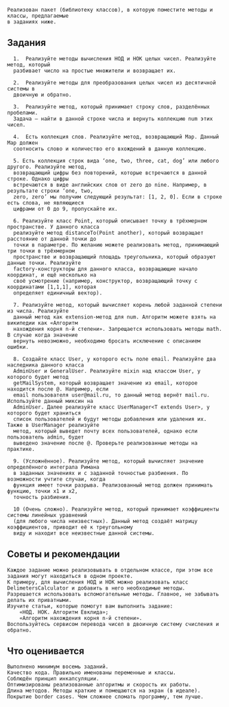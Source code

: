 <!-- 
This README describes the package. If you publish this package to pub.dev,
this README's contents appear on the landing page for your package.

For information about how to write a good package README, see the guide for
[writing package pages](https://dart.dev/guides/libraries/writing-package-pages). 

For general information about developing packages, see the Dart guide for
[creating packages](https://dart.dev/guides/libraries/create-library-packages)
and the Flutter guide for
[developing packages and plugins](https://flutter.dev/developing-packages). 
-->

    Реализован пакет (библиотеку классов), в которую поместите методы и классы, предлагаемые
    в заданиях ниже.

## Задания
      1.  Реализуйте методы вычисления НОД и НОК целых чисел. Реализуйте метод, который 
      разбивает число на простые множители и возвращает их.

      2.  Реализуйте методы для преобразования целых чисел из десятичной системы в 
      двоичную и обратно.

      3.  Реализуйте метод, который принимает строку слов, разделённых пробелами. 
      Задача — найти в данной строке числа и вернуть коллекцию num этих чисел.

      4.  Есть коллекция слов. Реализуйте метод, возвращающий Map. Данный Map должен
      соотносить слово и количество его вхождений в данную коллекцию.

      5. Есть коллекция строк вида ‘one, two, three, cat, dog’ или любого другого. Реализуйте метод, 
      возвращающий цифры без повторений, которые встречаются в данной строке. Однако цифры 
      встречаются в виде английских слов от zero до nine. Например, в результате строки ‘one, two, 
      zero, zero’ мы получим следующий результат: [1, 2, 0]. Если в строке есть слова, не являющиеся
      цифрами от 0 до 9, пропускайте их.

      6. Реализуйте класс Point, который описывает точку в трёхмерном пространстве. У данного класса 
      реализуйте метод distanceTo(Point another), который возвращает расстояние от данной точки до 
      точки в параметре. По желанию можете реализовать метод, принимающий три точки в трёхмерном 
      пространстве и возвращающий площадь треугольника, который образуют данные точки. Реализуйте 
      factory-конструкторы для данного класса, возвращающие начало координат, и ещё несколько на 
      своё усмотрение (например, конструктор, возвращающий точку с координатами [1,1,1], которая 
      определяет единичный вектор).

      7. Реализуйте метод, который вычисляет корень любой заданной степени из числа. Реализуйте 
      данный метод как extension-метод для num. Алгоритм можете взять на википедии как «Алгоритм 
      нахождения корня n-й степени». Запрещается использовать методы math. В случае когда значение 
      вернуть невозможно, необходимо бросать исключение с описанием ошибки.

      8. Создайте класс User, у которого есть поле email. Реализуйте два наследника данного класса 
      AdminUser и GeneralUser. Реализуйте mixin над классом User, у которого будет метод 
      getMailSystem, который возвращает значение из email, которое находится после @. Например, если
      email пользователя user@mail.ru, то данный метод вернёт mail.ru. Используйте данный миксин на 
      AdminUser. Далее реализуйте класс UserManager<T extends User>, у которого будет храниться 
      список пользователей и будут методы добавления или удаления их. Также в UserManager реализуйте
      метод, который выведет почту всех пользователей, однако если пользователь admin, будет 
      выведено значение после @. Проверьте реализованные методы на практике.

      9. (Усложнённое). Реализуйте метод, который вычисляет значение определённого интеграла Римана 
      в заданных значениях и с заданной точностью разбиения. По возможности учтите случаи, когда 
      функция имеет точки разрыва. Реализованный метод должен принимать функцию, точки x1 и x2, 
      точность разбиения.

      10 (Очень сложно). Реализуйте метод, который принимает коэффициенты системы линейных уравнений 
      (для любого числа неизвестных). Данный метод создаёт матрицу коэффициентов, приводит её к треугольному
      виду и находит все неизвестные данной системы.

## Советы и рекомендации
    Каждое задание можно реализовывать в отдельном классе, при этом все задания могут находиться в одном проекте.
    К примеру, для вычисления НОД и НОК можно реализовать класс DelimetersCalculator и добавить в него необходимые методы.
    Разрешается использовать вспомогательные методы. Главное, не забывать делать их приватными.
    Изучите статьи, которые помогут вам выполнить задание:
        «НОД. НОК. Алгоритм Евклида»;
        «Алгоритм нахождения корня n-й степени».
    Воспользуйтесь сервисом перевода чисел в двоичную систему счисления и обратно.


## Что оценивается
    Выполнено минимум восемь заданий.
    Качество кода. Правильно именованы переменные и классы.
    Соблюдён принцип инкапсуляции.
    Оптимизированы реализованные алгоритмы и скорость их работы.
    Длина методов. Методы краткие и помещаются на экран (в идеале).
    Покрытие border cases. Чем сложнее сломать программу, тем лучше.
